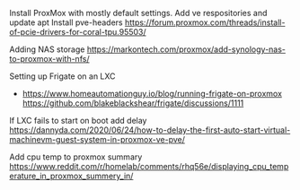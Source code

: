 Install ProxMox with mostly default settings.
Add ve respositories and update apt
Install pve-headers
https://forum.proxmox.com/threads/install-of-pcie-drivers-for-coral-tpu.95503/

Adding NAS storage
https://markontech.com/proxmox/add-synology-nas-to-proxmox-with-nfs/

Setting up Frigate on an LXC
* https://www.homeautomationguy.io/blog/running-frigate-on-proxmox
https://github.com/blakeblackshear/frigate/discussions/1111

If LXC fails to start on boot add delay
https://dannyda.com/2020/06/24/how-to-delay-the-first-auto-start-virtual-machinevm-guest-system-in-proxmox-ve-pve/

Add cpu temp to proxmox summary
https://www.reddit.com/r/homelab/comments/rhq56e/displaying_cpu_temperature_in_proxmox_summery_in/
